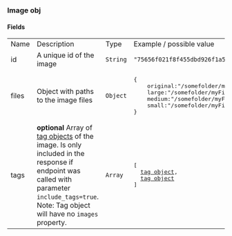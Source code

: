 ### Image obj

#### Fields 
<table>
  <tr>
    <td>Name</td>
    <td>Description</td>
    <td>Type</td>
    <td>Example / possible value</td>
  </tr>
  <tr>
    <td>id</td>
    <td>A unique id of the image</td>
    <td><code>String</code></td>
    <td><code>"75656f021f8f455dbd926f1a513bd13a"</code></td>
  </tr>
  <tr>
    <td>files</td>
    <td>Object with paths to the image files</td>
    <td><code>Object</code></td>
    <td><pre>{
    original:"/somefolder/myFile.jpg",
    large:"/somefolder/myFile_large.jpg",
    medium:"/somefolder/myFile_medium.jpg",
    small:"/somefolder/myFile_small.jpg",
}</pre></td>
  </tr>
  <tr>
    <td>tags</td>
    <td><strong>optional</strong> Array of <a href="tag-object.md">tag objects</a> of the image. Is only included in the response if endpoint was called with parameter <code>include_tags=true</code>. Note: Tag object will have no <code>images</code> property.</td>
    <td><code>Array</code></td>
    <td><pre>[
  <a href="tag-object.md">tag object</a>,
  <a href="tag-object.md">tag object</a>
]</pre></td>
  </tr>
</table>
